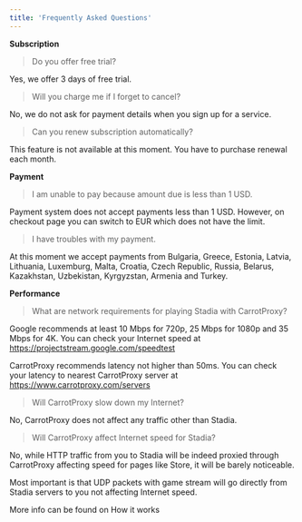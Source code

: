 ```yaml
---
title: 'Frequently Asked Questions'
---
```


**Subscription**

> Do you offer free trial?

Yes, we offer 3 days of free trial.

>Will you charge me if I forget to cancel?

No, we do not ask for payment details when you sign up for a service.

>Can you renew subscription automatically?

This feature is not available at this moment. You have to purchase renewal each month.

**Payment**

>I am unable to pay because amount due is less than 1 USD.

Payment system does not accept payments less than 1 USD. However, on checkout page you can switch to EUR which does not have the limit.

>I have troubles with my payment.

At this moment we accept payments from Bulgaria, Greece, Estonia, Latvia, Lithuania, Luxemburg, Malta, Croatia, Czech Republic, Russia, Belarus, Kazakhstan, Uzbekistan, Kyrgyzstan, Armenia and Turkey.

**Performance**

>What are network requirements for playing Stadia with CarrotProxy?

Google recommends at least 10 Mbps for 720p, 25 Mbps for 1080p and 35 Mbps for 4K. You can check your Internet speed at https://projectstream.google.com/speedtest

CarrotProxy recommends latency not higher than 50ms. You can check your latency to nearest CarrotProxy server at https://www.carrotproxy.com/servers


>Will CarrotProxy slow down my Internet?

No, CarrotProxy does not affect any traffic other than Stadia.

> Will CarrotProxy affect Internet speed for Stadia? 

No, while HTTP traffic from you to Stadia will be indeed proxied through CarrotProxy affecting speed for pages like Store, it will be barely noticeable.

Most important is that UDP packets with game stream will go directly from Stadia servers to you not affecting Internet speed.
 
More info can be found on How it works


